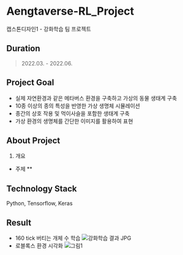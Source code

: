 # Aengtaverse-RL_Project
캡스톤디자인1 - 강화학습 팀 프로젝트

## Duration
> 2022.03. - 2022.06.

## Project Goal
- 실제 자연환경과 같은 메타버스 환경을 구축하고 가상의 동물 생태계 구축
- 10종 이상의 종의 특성을 반영한 가상 생명체 시뮬레이션
- 종간의 상호 작용 및 먹이사슬을 포함한 생태계 구축
- 가상 환경의 생명체를 간단한 이미지를 활용하여 표현

## About Project
1. 개요
* 주제
** 

## Technology Stack
Python, Tensorflow, Keras

## Result
- 160 tick 버티는 개체 수 학습
![강화학습 결과 JPG](https://user-images.githubusercontent.com/89285953/198496699-b37238ef-f55b-4fda-9b76-ec6c7542543d.jpg)
- 로블록스 환경 시각화
![그림1](https://user-images.githubusercontent.com/89285953/198496835-60f4d1be-d954-4228-90c2-0fd7cd945e12.gif)
